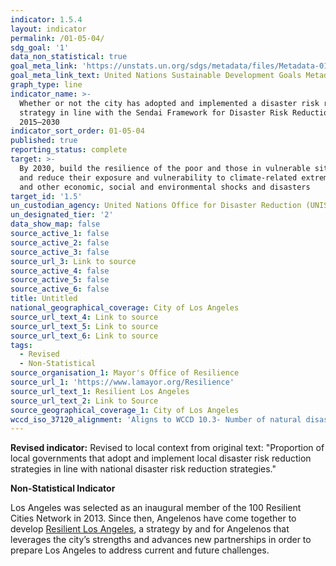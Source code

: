 ```yaml
---
indicator: 1.5.4
layout: indicator
permalink: /01-05-04/
sdg_goal: '1'
data_non_statistical: true
goal_meta_link: 'https://unstats.un.org/sdgs/metadata/files/Metadata-01-05-04.pdf'
goal_meta_link_text: United Nations Sustainable Development Goals Metadata (PDF 4.0 MB)
graph_type: line
indicator_name: >-
  Whether or not the city has adopted and implemented a disaster risk reduction
  strategy in line with the Sendai Framework for Disaster Risk Reduction
  2015–2030
indicator_sort_order: 01-05-04
published: true
reporting_status: complete
target: >-
  By 2030, build the resilience of the poor and those in vulnerable situations
  and reduce their exposure and vulnerability to climate-related extreme events
  and other economic, social and environmental shocks and disasters
target_id: '1.5'
un_custodian_agency: United Nations Office for Disaster Reduction (UNISDR)
un_designated_tier: '2'
data_show_map: false
source_active_1: false
source_active_2: false
source_active_3: false
source_url_3: Link to source
source_active_4: false
source_active_5: false
source_active_6: false
title: Untitled
national_geographical_coverage: City of Los Angeles
source_url_text_4: Link to source
source_url_text_5: Link to source
source_url_text_6: Link to source
tags:
  - Revised
  - Non-Statistical
source_organisation_1: Mayor's Office of Resilience
source_url_1: 'https://www.lamayor.org/Resilience'
source_url_text_1: Resilient Los Angeles
source_url_text_2: Link to Source
source_geographical_coverage_1: City of Los Angeles
wccd_iso_37120_alignment: 'Aligns to WCCD 10.3- Number of natural disaster deaths per 100,000 population'
---
```

**Revised indicator:** Revised to local context from original text: "Proportion of local governments that adopt and implement local disaster risk reduction strategies in line with national disaster risk reduction strategies."

**Non-Statistical Indicator**

Los Angeles was selected as an inaugural member of the 100 Resilient Cities Network in 2013. Since then, Angelenos have come together to develop [Resilient Los Angeles](https://www.lamayor.org/Resilience), a strategy by and for Angelenos that leverages the city’s strengths and advances new partnerships in order to prepare Los Angeles to address current and future challenges.
